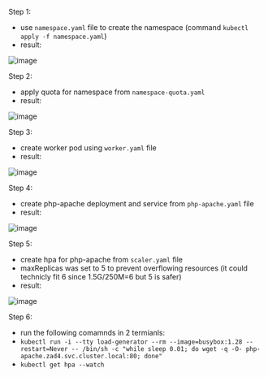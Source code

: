 Step 1:
- use ```namespace.yaml``` file to create the namespace (command ```kubectl apply -f namespace.yaml```)
- result:

![image](https://github.com/W-Sarnowski/lab5/assets/32043288/8ce6310b-a4bc-4c97-93f3-eff27f5431fb)

Step 2:
- apply quota for namespace from ```namespace-quota.yaml```
- result:

![image](https://github.com/W-Sarnowski/lab5/assets/32043288/bb8bf21c-538e-4fd4-b223-67960e958fb6)

Step 3:
- create worker pod using ```worker.yaml``` file
- result:

![image](https://github.com/W-Sarnowski/lab5/assets/32043288/d585bead-af29-429b-a5ca-f113a338c061)

Step 4:
- create php-apache deployment and service from ```php-apache.yaml``` file
- result:

![image](https://github.com/W-Sarnowski/lab5/assets/32043288/eb41ee2c-3565-4eaa-85a5-3b58042d1d63)

Step 5:
- create hpa for php-apache from ```scaler.yaml``` file
- maxReplicas was set to 5 to prevent overflowing resources (it could technicly fit 6 since 1.5G/250M=6 but 5 is safer)
- result:

![image](https://github.com/W-Sarnowski/lab5/assets/32043288/9f82d055-3a99-48d5-9a8b-1bcf4a319d16)

Step 6:
- run the following comamnds in 2 termianls:
- ```kubectl run -i --tty load-generator --rm --image=busybox:1.28 --restart=Never -- /bin/sh -c "while sleep 0.01; do wget -q -O- php-apache.zad4.svc.cluster.local:80; done"```
- ```kubectl get hpa --watch```